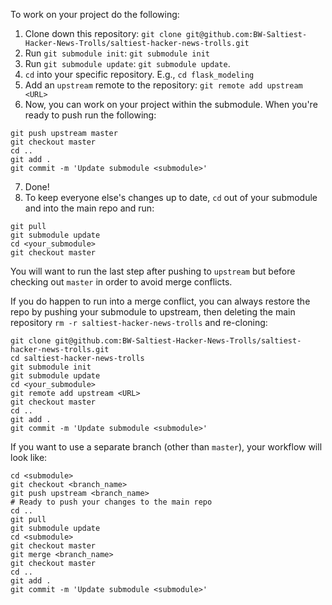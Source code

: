 To work on your project do the following:

1. Clone down this repository: `git clone git@github.com:BW-Saltiest-Hacker-News-Trolls/saltiest-hacker-news-trolls.git`
2. Run `git submodule init`: `git submodule init`
3. Run `git submodule update`: `git submodule update`.
4. `cd` into your specific repository.  E.g., `cd flask_modeling`
5. Add an `upstream` remote to the repository: `git remote add upstream <URL>`
6. Now, you can work on your project within the submodule.  When you're ready to push run the following:
```
git push upstream master
git checkout master
cd ..
git add .
git commit -m 'Update submodule <submodule>'
```
7. Done!
8. To keep everyone else's changes up to date, `cd` out of your submodule and
   into the main repo and run:
```
git pull
git submodule update
cd <your_submodule>
git checkout master
```
You will want to run the last step after pushing to `upstream` but before
checking out `master` in order to avoid merge conflicts.

If you do happen to run into a merge conflict, you can always restore the repo
by pushing your submodule to upstream, then deleting the main repository `rm -r
saltiest-hacker-news-trolls` and re-cloning:
```
git clone git@github.com:BW-Saltiest-Hacker-News-Trolls/saltiest-hacker-news-trolls.git
cd saltiest-hacker-news-trolls
git submodule init
git submodule update
cd <your_submodule>
git remote add upstream <URL>
git checkout master
cd ..
git add .
git commit -m 'Update submodule <submodule>'
```

If you want to use a separate branch (other than `master`), your workflow will look like:
```
cd <submodule>
git checkout <branch_name>
git push upstream <branch_name>
# Ready to push your changes to the main repo
cd ..
git pull
git submodule update
cd <submodule>
git checkout master
git merge <branch_name>
git checkout master
cd ..
git add .
git commit -m 'Update submodule <submodule>'
```
